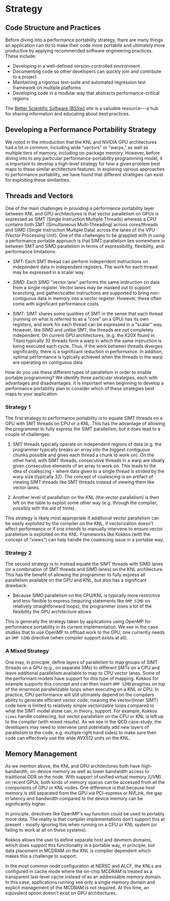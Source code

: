 # Strategy

## Code Structure and Practices

Before diving into a performance portability strategy, there are many things an application can do to make their code more 
portabile and ultimately more productive by applying recommended software engineering practices. These include:

* Developing in a well-defined version-controlled environment
* Documenting code so other developers can quickly join and contribute to a project
* Maintaining a rigorous test-suite and automated regression test framework on multiple platforms
* Developing code in a modular way that abstracts performance-critical regions

The [Better Scientific Software (BSSw)](https://bssw.io/) site is a valuable resource---a hub for sharing information and educating about best practices.

## Developing a Performance Portability Strategy 

We noted in the introduction that the KNL and NVIDIA GPU architectures had a lot in common, including wide "vectors" or "warps," as well as multiple tiers of memory, including on-package memory. However, before diving into to any particular performance-portability programming model, it is important to develop a high-level strategy for how a given problem best maps to these similar architecture features. In exploring various approaches to performance portability, we have found that different strategies can exist for exploiting these similarities. 

## Threads and Vectors

One of the main challenges in providing a performance portability layer between KNL and GPU architectures is that vector parallelism on GPUs is expressed as 
SIMT (Single Instruction Multiple Threads) whereas a CPU contains both SMT (Simultaneous Multi-Threading) across cores/threads and SIMD (Single Instruction 
Multiple Data) across the lanes of the VPU (Vector Processing Unit). One of the challenges to be grappled with in using a performance portable approach 
is that SIMT parallelism lies somewhere in between SMT and SIMD parallelism in terms of expressibility, flexibility, and performance limitations:

* *SMT*: Each SMT thread can perform independent instructions on independent data in independent registers. The work for each thread may be expressed in a 
scalar way.

* *SIMD*: Each SIMD "vector lane" performs the same instruction on data from a single register. Vector lanes may be masked out to support branching, and 
gather/scatter instructions are supported to bring non-contiguous data in memory into a vector register. However, these often come with significant performance 
costs.

* *SIMT*: SIMT shares some qualities of SMT in the sense that each thread (running on what is referred to as a "core" on a GPU) has its own registers, and 
work for each thread can be expressed in a "scalar" way. However, like SIMD and unlike SMT, the threads are not completely 
independent. On current GPU architectures, (e.g. the K20X found in Titan) typically 32 threads form a warp in which the same instruction is being executed each cycle. Thus, if the work between threads diverges 
significantly, there is a significant reduction in performance. In addition, optimal performance is typically achieved when the threads in the warp are 
operating on contiguous data. 

How do you use these different types of parallelism in order to enable portable programming? We identify three particular strategies, each with advantages and disadvantages. It is important when beginning to develop a performance portability plan to consider which of these strategies best maps to your application.

### Strategy 1

The first strategy to performance portability is to equate SIMT threads on a GPU with SMT threads on CPU or a KNL. This has the advantage of allowing 
the programmer to fully express the SIMT parallelism, but it does lead to a couple of challenges:

1. SMT threads typically operate on independent regions of data (e.g. the programmer typically breaks an array into the biggest contiguous chunks possible 
and gives each thread a chunk to work on). On the other hand, with SIMT threads, consecutive threads in a warp are ideally given 
consecutive elements of an array to work on. This leads to the idea of coalescing - where data given to a single thread is 
strided by the warp size (typically 32). The concept of coalescing is an artifact of viewing SIMT threads like SMT threads 
instead of viewing them like vector lanes. 

2. Another level of parallelism on the KNL (the vector parallelism) is then left on the table to exploit some other way (e.g. through the compiler, possibly
with the aid of hints).

This strategy is likely most appropriate if additional vector parallelism can be easily exploited by the compiler on the KNL, if vectorization doesn't 
affect performance or if one intends to manually intervene to ensure vector parallelism is exploited on the KNL. Frameworks like Kokkos (with the concept of 
"views") can help handle the coalescing issue in a portable way. 

### Strategy 2 

The second strategy is to instead equate the SIMT threads with SIMD lanes (or a combination of SMT threads and SIMD lanes) on the KNL architecture. 
This has the benefit of allowing the programmer to fully express all parallelism available on the GPU and KNL, but also has a significant drawback: 

* Because SIMD parallelism on the CPU/KNL is typically more restrictive and less flexible to express (requiring statements like `OMP SIMD` on relatively 
straightforward loops), the programmer loses a lot of the flexibility the GPU architecture allows. 

This is generally the strategy taken by applications using OpenMP for performance portability in its current implementation. We see in the case studies that to use OpenMP to 
offload work to the GPU, one currently needs an `OMP SIMD` directive (when compiler support exists at all). 

### A Mixed Strategy

One may, in principle, define layers of parallelism to map groups of SIMT threads on a GPU (e.g., on separate SMs) to different SMTs on a CPU and leave 
additional 
parallelism available to map to CPU vector lanes. Some of the performant models have support for this type of mapping. Kokkos for example supports this concept and can then insert `OMP SIMD` 
pragmas on top of the innermost parallelizable loops when executing on a KNL or CPU. In practice, CPU performance will still ultimately depend on the 
compilers ability to generate 
efficient vector code, meaning the vector/(inner SIMT) code here is limited to relatively simple vectorizable loops compared to what the SIMT model alone 
can, in 
theory, support. For example, Kokkos ``views`` handle coalescing,
but vector parallelism on the CPU or KNL is left up to the compiler (with mixed results). As we see in the QCD case-study, the 
developers may need to intervene (and potentially add new layers of parallelism to the code, e.g. multiple right hand sides) to make sure their code 
can effectively use the wide AVX512 units on the KNL. 


## Memory Management

As we mention above, the KNL and GPU architectures both have high-bandwidth, on-device memory as well as lower bandwidth access to traditional DDR on the 
node. With support of unified virtual memory (UVM) on recent GPUs, both kinds of memory spaces can be accessed from all the components 
of GPU or KNL nodes. One difference is that 
because host memory is still separated from the GPU via PCI-express or NVLink, the gap in latency and bandwidth compared to the device memory can be 
significantly higher. 

In principle, directives like OpenMP's `map` function could be used to portably move data. The reality is that compiler implementations don't support this 
at present - mostly ignoring this when running on a CPU or KNL system (or failing to work at all on these systems). 

Kokkos allows the user to define separate host and devmem domains, which does support this functionality in a portable way, in principle, but data placement in MCDRAM on the KNL is compiler dependent which makes this a challenge to support.

In the most common node configuration at NERSC and ALCF, the KNLs are configured in cache mode where the on-chip MCDRAM is treated as a transparent last-level 
cache instead of as an addressable memory domain. In this case, applications running see only a single memory domain and explicit management of the 
MCDRAM is not required. At this time, an equivalent option doesn't exist on GPU architectures.

